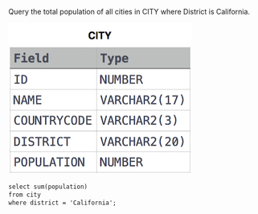 Query the total population of all cities in CITY where District is California.

![img.png](img.png)


```roomsql
select sum(population)
from city
where district = 'California';
```
